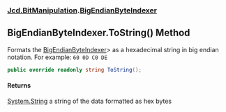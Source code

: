 ### [Jcd.BitManipulation](Jcd.BitManipulation.md 'Jcd.BitManipulation').[BigEndianByteIndexer](Jcd.BitManipulation.BigEndianByteIndexer.md 'Jcd.BitManipulation.BigEndianByteIndexer')

## BigEndianByteIndexer.ToString() Method

Formats the [BigEndianByteIndexer](Jcd.BitManipulation.BigEndianByteIndexer.md 'Jcd.BitManipulation.BigEndianByteIndexer')> as a hexadecimal string in big endian notation.
For example: `60 0D C0 DE`

```csharp
public override readonly string ToString();
```

#### Returns
[System.String](https://docs.microsoft.com/en-us/dotnet/api/System.String 'System.String')
a string of the data formatted as hex bytes